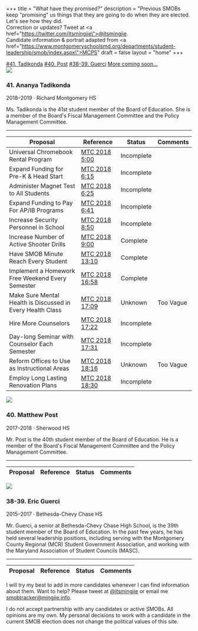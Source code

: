 +++
title = "What have they promised?"
description = "Previous SMOBs keep \"promising\" us things that they are going to do when they are elected. Let's see how they did.<br />Correction or updates? Tweet at <a href=\"https://twitter.com/itsmingjie\">@itsmingjie</a>.<br /><tiny>Candidate information & portrait adapted from <a href=\"https://www.montgomeryschoolsmd.org/departments/student-leadership/smob/index.aspx\">MCPS</a></tiny>"
draft = false
layout = "home"
+++

<nav class="tabs" data-kube="tabs" data-equal="true">
    <a href="#atadikonda" class="is-active">#41. Tadikonda</a>
    <a href="#mpost">#40. Post</a>
    <a href="#eguerci">#38-39. Guerci</a>
    <a href="#more">More coming soon...</a>
</nav>

<div style="text-align: left">
    <section id="atadikonda">
        <table class="is-striped">
            <thead>
                <tr>
                    <th>Proposal</th>
                    <th>Reference</th>
                    <th>Status</th>
                    <th>Comments</th>
                </tr>
            </thead>
            <tbody>
                <div class="is-row profile">
                    <div class="is-col is-30">
                        <img src="/img/smob/41.jpg">
                    </div>
                    <div class="is-col is-70">
                        <h3 class="title">41. Ananya Tadikonda</h3>
                        <p>2018–2019 · Richard Montgomery HS</p>
                        <p>Ms. Tadikonda is the 41st student member of the Board of Education. She is a member of the Board's Fiscal Management Committee and the Policy Management Committee.</p>
                    </div>
                </div>
                <hr />
                <tr>
                    <td>Universal Chromebook Rental Program</td>
                    <td><a href="https://youtu.be/Z6_Ovf10Uzs?t=300">MTC 2018 5:00</a></td>
                    <td><span class="label is-error">Incomplete</span></td>
                    <td><!--<a href="./41/chromebook">Read</a>--></td>
                </tr>
                <tr>
                    <td>Expand Funding for Pre-K & Head Start</td>
                    <td><a href="https://youtu.be/Z6_Ovf10Uzs?t=375">MTC 2018 6:15</a></td>
                    <td><span class="label is-error">Incomplete</span></td>
                    <td><!--<a href="./41/pre-k">Read</a>--></td>
                </tr>
                <tr>
                    <td>Administer Magnet Test to All Students</td>
                    <td><a href="https://youtu.be/Z6_Ovf10Uzs?t=385">MTC 2018 6:25</a></td>
                    <td><span class="label is-error">Incomplete</span></td>
                    <td><!--<a href="./41/pre-k">Read</a>--></td>
                </tr>
                <tr>
                    <td>Expand Funding to Pay For AP/IB Programs</td>
                    <td><a href="https://youtu.be/Z6_Ovf10Uzs?t=401">MTC 2018 6:41</a></td>
                    <td><span class="label is-error">Incomplete</span></td>
                    <td><!--<a href="./41/pre-k">Read</a>--></td>
                </tr>
                <tr>
                    <td>Increase Security Personnel in School</td>
                    <td><a href="https://youtu.be/Z6_Ovf10Uzs?t=530">MTC 2018 8:50</a></td>
                    <td><span class="label is-error">Incomplete</span></td>
                    <td><!--<a href="./41/pre-k">Read</a>--></td>
                </tr>
                <tr>
                    <td>Increase Number of Active Shooter Drills</td>
                    <td><a href="https://youtu.be/Z6_Ovf10Uzs?t=540">MTC 2018 9:00</a></td>
                    <td><span class="label is-success">Complete</span></td>
                    <td><!--<a href="./41/pre-k">Read</a>--></td>
                </tr>
                <tr>
                    <td>Have SMOB Minute Reach Every Student</td>
                    <td><a href="https://youtu.be/Z6_Ovf10Uzs?t=790">MTC 2018 13:10</a></td>
                    <td><span class="label is-success">Complete</span></td>
                    <td><!--<a href="./41/pre-k">Read</a>--></td>
                </tr>
                <tr>
                    <td>Implement a Homework Free Weekend Every Semester</td>
                    <td><a href="https://youtu.be/Z6_Ovf10Uzs?t=1018">MTC 2018 16:58</a></td>
                    <td><span class="label is-success">Complete</span></td>
                    <td><!--<a href="./41/pre-k">Read</a>--></td>
                </tr>
                <tr>
                    <td>Make Sure Mental Health is Discussed in Every Health Class</td>
                    <td><a href="https://youtu.be/Z6_Ovf10Uzs?t=1029">MTC 2018 17:09</a></td>
                    <td><span class="label">Unknown</span></td>
                    <td>Too Vague</td>
                </tr>
                <tr>
                    <td>Hire More Counselors</td>
                    <td><a href="https://youtu.be/Z6_Ovf10Uzs?t=1042">MTC 2018 17:22</a></td>
                    <td><span class="label is-error">Incomplete</span></td>
                    <td><!--<a href="./41/pre-k">Read</a>--></td>
                </tr>
                <tr>
                    <td>Day-long Seminar with Counselor Each Semester</td>
                    <td><a href="https://youtu.be/Z6_Ovf10Uzs?t=1051">MTC 2018 17:31</a></td>
                    <td><span class="label is-error">Incomplete</span></td>
                    <td><!--<a href="./41/pre-k">Read</a>--></td>
                </tr>
                <tr>
                    <td>Reform Offices to Use as Instructional Areas</td>
                    <td><a href="https://youtu.be/Z6_Ovf10Uzs?t=1096">MTC 2018 18:16</a></td>
                    <td><span class="label">Unknown</span></td>
                    <td>Too Vague</td>
                </tr>
                <tr>
                    <td>Employ Long Lasting Renovation Plans</td>
                    <td><a href="https://youtu.be/Z6_Ovf10Uzs?t=1110">MTC 2018 18:30</a></td>
                    <td><span class="label is-error">Incomplete</span></td>
                    <td></td>
                </tr>
            </tbody>
        </table>
    </section>
    <section id="mpost">
        <div class="is-row profile">
            <div class="is-col is-30">
                <img src="/img/smob/40.jpg">
            </div>
            <div class="is-col is-70">
                <h3 class="title">40. Matthew Post</h3>
                <p>2017–2018 · Sherwood HS</p>
                <p>Mr. Post is the 40th student member of the Board of Education. He is a member of the Board's Fiscal Management Committee and the Policy Management Committee.</p>
            </div>
        </div>
        <hr />
        <table class="is-striped">
            <thead>
                <tr>
                    <th>Proposal</th>
                    <th>Reference</th>
                    <th>Status</th>
                    <th>Comments</th>
                </tr>
            </thead>
            <tbody>
            </tbody>
        </table>
    </section>
    <section id="eguerci">
        <div class="is-row profile">
            <div class="is-col is-30">
                <img src="/img/smob/39.jpg">
            </div>
            <div class="is-col is-70">
                <h3 class="title">38-39. Eric Guerci</h3>
                <p>2015–2017 · Bethesda-Chevy Chase HS</p>
                <p>Mr. Guerci, a senior at Bethesda-Chevy Chase High School, is the 39th student member of the Board of Education. In the past few years, he has held several leadership positions, including serving with the Montgomery County Regional (MCR) Student Government Association, and working with the Maryland Association of Student Councils (MASC).</p>
            </div>
        </div>
        <hr />
        <table class="is-striped">
            <thead>
                <tr>
                    <th>Proposal</th>
                    <th>Reference</th>
                    <th>Status</th>
                    <th>Comments</th>
                </tr>
            </thead>
            <tbody>
            </tbody>
        </table>
    </section>
    <section id="more">
        <p>I will try my best to add in more candidates whenever I can find information about them. Want to help? Please tweet at <a href=\"https://twitter.com/itsmingjie\">@itsmingjie</a> or email me <a href="mailto:smobtracker@mingjie.info">smobtracker@mingjie.info</a>.</p>
        <p>I do not accept partnership with any candidates or active SMOBs. All opinions are my own. My personal decisions to work with a candidate in the current SMOB election does not change the political values of this site.</p>
    </section>
</div>